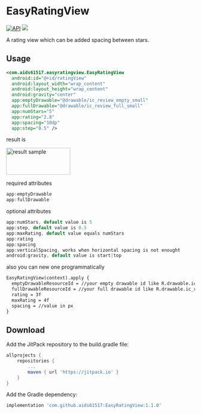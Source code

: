 # EasyRatingView
[![API](https://img.shields.io/badge/API-19%2B-brightgreen.svg?style=flat)](https://android-arsenal.com/api?level=19)
[![](https://jitpack.io/v/aids61517/EasyRatingView.svg)](https://jitpack.io/#aids61517/EasyRatingView)

A rating view which can be added spacing between stars.

## Usage

```xml
<com.aids61517.easyratingview.EasyRatingView
  android:id="@+id/ratingView"
  android:layout_width="wrap_content"
  android:layout_height="wrap_content"
  android:gravity="center"
  app:emptyDrawable="@drawable/ic_review_empty_small"
  app:fullDrawable="@drawable/ic_review_full_small"
  app:numStars="5"
  app:rating="2.8"
  app:spacing="10dp"
  app:step="0.5" />
```

result is 

<img alt="result sample" width="171" height="72" src="https://user-images.githubusercontent.com/15688437/61178895-10129000-a62a-11e9-813e-f85a6bf9821f.png" />

required attributes
```groovy
app:emptyDrawable 
app:fullDrawable 
``` 

optional attributes
```groovy
app:numStars, default value is 5
app:step, default value is 0.5 
app:maxRating, default value equals numStars 
app:rating
app:spacing
app:verticalSpacing, works when horizontal spacing is not enought
android:gravity, default value is start|top
``` 

also you can new one programmatically
```xml
EasyRatingView(context).apply {
  emptyDrawableResourceId = //your empty drawable id like R.drawable.ic_review_empty
  fullDrawableResourceId = //your full drawable id like R.drawable.ic_review_full
  rating = 3f
  maxRating = 4f
  spacing = //value in px
}
```
## Download

Add the JitPack repository to the build.gradle file:
```groovy
allprojects {
    repositories {
        ...
        maven { url 'https://jitpack.io' }
    }
}
```
Add the Gradle dependency:
```groovy
implementation 'com.github.aids61517:EasyRatingView:1.1.0'
```
